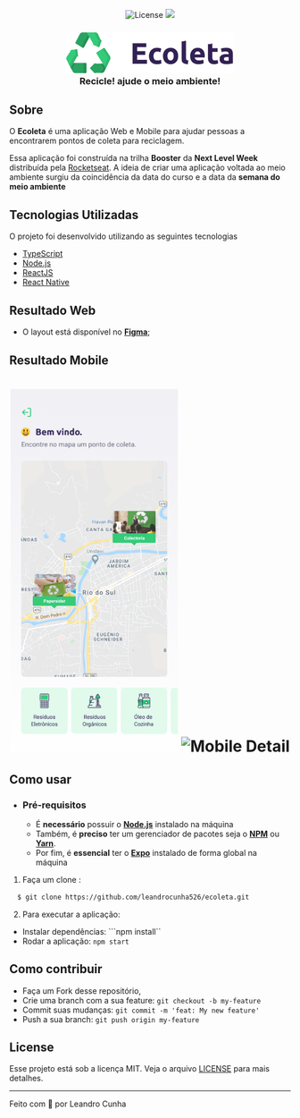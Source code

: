 <p align="center">
 <img alt="License" src="https://img.shields.io/github/license/vitorserrano/ecoleta?color=%237519C1">
 <a href="https://github.com/leandrocunha526/ecoleta/actions/workflows/continuous-integration.yml"><img src="https://github.com/leandrocunha526/ecoleta/actions/workflows/continuous-integration.yml/badge.svg"></a>
</p>

<h3 align="center">
    <img alt="Logo" title="#logo" width="300px" src=".github/images/logo.png">
	<br/>	
	<b>Recicle! ajude o meio ambiente!</b>
</h3>

## Sobre

O <strong>Ecoleta</strong> é uma aplicação Web e Mobile para ajudar pessoas a encontrarem pontos de coleta para reciclagem.

Essa aplicação foi construída na trilha <strong>Booster</strong> da <strong>Next Level Week</strong> distribuída pela [Rocketseat](https://rocketseat.com.br/). A ideia de criar uma aplicação voltada ao meio ambiente surgiu da coincidência da data do curso e a data da <strong>semana do meio ambiente</strong>

## Tecnologias Utilizadas

O projeto foi desenvolvido utilizando as seguintes tecnologias

- [TypeScript](https://www.typescriptlang.org/)
- [Node.js](https://nodejs.org/en/)
- [ReactJS](https://reactjs.org/)
- [React Native](https://reactnative.dev/)

## Resultado Web

- O layout está disponível no **[Figma](https://www.figma.com/file/1SxgOMojOB2zYT0Mdk28lB/)**;

## Resultado Mobile

<h1 align="center">
    <img alt="Mobile Home" src=".github/images/Home.png" width="300px">
    <img alt="Mobile Detail" src=".github/images/Detail.svg" width="300px">
</h1>

## Como usar

- ### **Pré-requisitos**

  - É **necessário** possuir o **[Node.js](https://nodejs.org/en/)** instalado na máquina
  - Também, é **preciso** ter um gerenciador de pacotes seja o **[NPM](https://www.npmjs.com/)** ou **[Yarn](https://yarnpkg.com/)**.
  - Por fim, é **essencial** ter o **[Expo](https://expo.io/)** instalado de forma global na máquina

1. Faça um clone :

```sh
  $ git clone https://github.com/leandrocunha526/ecoleta.git
```

2. Para executar a aplicação:

- Instalar dependências: ```npm install``
- Rodar a aplicação: ```npm start```

## Como contribuir

- Faça um Fork desse repositório,
- Crie uma branch com a sua feature: `git checkout -b my-feature`
- Commit suas mudanças: `git commit -m 'feat: My new feature'`
- Push a sua branch: `git push origin my-feature`

## License

Esse projeto está sob a licença MIT. Veja o arquivo [LICENSE](LICENSE.md) para mais detalhes.

---

Feito com 💜 por Leandro Cunha
